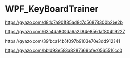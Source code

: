 # WPF_KeyBoardTrainer
https://gyazo.com/d8dc7a901f85ad8d7c56878300b2be2b

https://gyazo.com/63b4da800da6a2384e856daf804b9227

https://gyazo.com/39fbca14b6f097b9103e70e3dd912341

https://gyazo.com/bb1d93e583a8287669bfec0565510cc0

